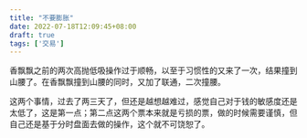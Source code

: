 ```yaml
---
title: "不要膨胀"
date: 2022-07-18T12:09:45+08:00
draft: true
tags: ['交易']
---
```


香飘飘之前的两次高抛低吸操作过于顺畅，以至于习惯性的又来了一次，结果撞到山腰了。在香飘飘撞到山腰的同时，又加了联通，二次撞腰。

这两个事情，过去了两三天了，但还是越想越难过，感觉自己对于钱的敏感度还是太低了，这是第一点；第二点这两个票本来就是亏损的票，做的时候需要谨慎，但自己还是基于分时盘面去做的操作，这个就不可饶恕了。
